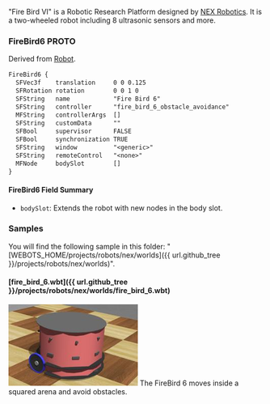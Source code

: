 "Fire Bird VI" is a Robotic Research Platform designed by [NEX Robotics](http://www.nex-robotics.com/products/fire-bird-vi-robot/fire-bird-vi-robotic-research-platform.html).
It is a two-wheeled robot including 8 ultrasonic sensors and more.

### FireBird6 PROTO

Derived from [Robot](https://cyberbotics.com/doc/reference/robot).

```
FireBird6 {
  SFVec3f    translation     0 0 0.125           
  SFRotation rotation        0 0 1 0        
  SFString   name            "Fire Bird 6"  
  SFString   controller      "fire_bird_6_obstacle_avoidance"
  MFString   controllerArgs  []
  SFString   customData      ""
  SFBool     supervisor      FALSE
  SFBool     synchronization TRUE
  SFString   window          "<generic>"
  SFString   remoteControl   "<none>"
  MFNode     bodySlot        []
}
```

#### FireBird6 Field Summary

- `bodySlot`: Extends the robot with new nodes in the body slot.

### Samples

You will find the following sample in this folder: "[WEBOTS\_HOME/projects/robots/nex/worlds]({{ url.github_tree }}/projects/robots/nex/worlds)".

#### [fire\_bird\_6.wbt]({{ url.github_tree }}/projects/robots/nex/worlds/fire\_bird\_6.wbt)

![fire_bird_6.wbt.png](images/firebird6/fire_bird_6.wbt.thumbnail.jpg) The FireBird 6 moves inside a squared arena and avoid obstacles.
